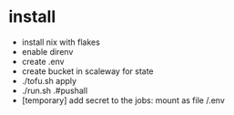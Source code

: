 # install
- install nix with flakes
- enable direnv
- create .env
- create bucket in scaleway for state
- ./tofu.sh apply
- ./run.sh .#pushall
- [temporary] add secret to the jobs: mount as file /.env
